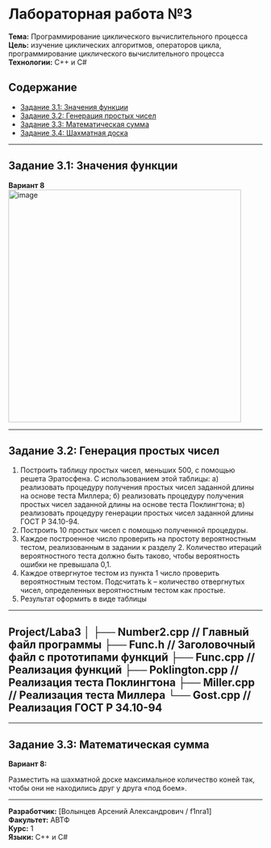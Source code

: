 # Лабораторная работа №3

**Тема:** Программирование циклического вычислительного процесса 
**Цель:** изучение циклических алгоритмов, операторов цикла, программирование циклического вычислительного процесса 
**Технологии:** C++ и C#  

## Содержание

- [Задание 3.1: Значения функции](#задание-31-значения-функции)
- [Задание 3.2: Генерация простых чисел](#задание-32-генерация-простых-чисел)
- [Задание 3.3: Математическая сумма](#задание-33-математическая-сумма)
- [Задание 3.4: Шахматная доска](#задание-73-шахматная-доска)

---

## Задание 3.1: Значения функции

**Вариант 8**
<img width="461" alt="image" src="https://github.com/user-attachments/assets/b541e414-773f-4e6f-9521-73210bd1c85c" />

---

## Задание 3.2: Генерация простых чисел

1) Построить таблицу простых чисел, меньших 500, с помощью решета Эратосфена. С использованием этой таблицы:
	а) реализовать процедуру получения простых чисел заданной длины на основе теста Миллера;
	б) реализовать процедуру получения простых чисел заданной длины на основе теста Поклингтона;
	в) реализовать процедуру генерации простых чисел заданной длины ГОСТ Р 34.10-94.
2) Построить 10 простых чисел с помощью полученной процедуры.
3) Каждое построенное число проверить на простоту вероятностным тестом, реализованным в задании к разделу 2. Количество итераций вероятностного теста должно быть таково, чтобы вероятность ошибки не превышала 0,1.
4) Каждое отвергнутое тестом из пункта 1 число проверить вероятностным тестом. Подсчитать k – количество отвергнутых чисел, определенных вероятностным тестом как простые.
5) Результат оформить в виде таблицы

---
Project/Laba3
│
├── Number2.cpp        	// Главный файл программы
├── Func.h            	// Заголовочный файл с прототипами функций
├── Func.cpp        	// Реализация функций
├── Poklington.cpp     	// Реализация теста Поклингтона
├── Miller.cpp		// Реализация теста Миллера
└── Gost.cpp		// Реализация ГОСТ Р 34.10-94
---

---

## Задание 3.3: Математическая сумма

**Вариант 8:**

Разместить на шахматной доске максимальное количество коней так, чтобы
они не находились друг у друга «под боем».

---

**Разработчик:** [Волынцев Арсений Александрович / f1nra1]  
**Факультет:** АВТФ  
**Курс:** 1  
**Языки:** C++ и C#
